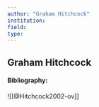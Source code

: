 ```yaml
---
author: "Graham Hitchcock"
institution:
field:
type:
---
```


## Graham Hitchcock
#### Bibliography:

![[@Hitchcock2002-ov]]